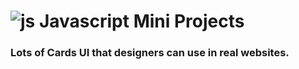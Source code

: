 # ![js](https://user-images.githubusercontent.com/95019708/199333846-c7e4fe47-7f70-44d7-a280-6d666b73f024.png) Javascript Mini Projects
### Lots of Cards UI that designers can use in real websites.
